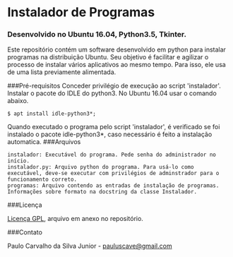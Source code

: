 # Instalador de Programas
### Desenvolvido no Ubuntu 16.04, Python3.5, Tkinter.

Este repositório contém um software desenvolvido em python para instalar programas na distribuição Ubuntu. Seu objetivo é facilitar e agilizar o processo de instalar vários aplicativos ao mesmo tempo. Para isso, ele usa de uma lista previamente alimentada.

###Pré-requisitos
Conceder privilégio de execução ao script 'instalador'.
Instalar o pacote do IDLE do python3. No Ubuntu 16.04 usar o comando abaixo.
```
$ apt install idle-python3*;
```
Quando executado o programa pelo script 'instalador', é verificado se foi instalado o pacote idle-python3*, caso necessário é feito a instalação automatica.
###Arquivos

```
instalador: Executável do programa. Pede senha do administrador no início.
instalador.py: Arquivo python do programa. Para usá-lo como executável, deve-se executar com privilégios de adminstrador para o funcionamento correto.
programas: Arquivo contendo as entradas de instalação de programas. Informações sobre formato na docstring da classe Instalador.
```

###Licença

[Licença GPL](https://github.com/paulocsilvajr/instalador-programas/blob/master/license_gpl.txt), arquivo em anexo no repositório.

###Contato

Paulo Carvalho da Silva Junior - pauluscave@gmail.com
